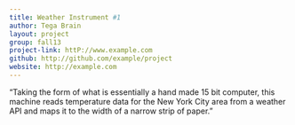 ```yaml
---
title: Weather Instrument #1
author: Tega Brain
layout: project
group: fall13
project-link: httP://www.example.com
github: http://github.com/example/project
website: http://example.com
---
```

“Taking the form of what is essentially a hand made 15 bit computer, this machine reads temperature data for the New York City area from a weather API and maps it to the width of a narrow strip of paper.”